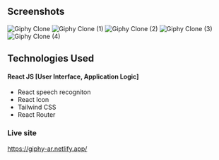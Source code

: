 ## Screenshots
![Giphy Clone](https://github.com/adityarawat4/Giphy-clone/assets/99741576/1b4148e3-7ba4-4333-b136-1da3d02412ca)
![Giphy Clone (1)](https://github.com/adityarawat4/Giphy-clone/assets/99741576/2cc34bfc-1810-4191-b7a1-494124639a8e)
![Giphy Clone (2)](https://github.com/adityarawat4/Giphy-clone/assets/99741576/f67d73f8-7a61-4308-93f3-4935468888a6)
![Giphy Clone (3)](https://github.com/adityarawat4/Giphy-clone/assets/99741576/e2e6b9bd-266a-4a2c-931d-6a49686ffa3b)
![Giphy Clone (4)](https://github.com/adityarawat4/Giphy-clone/assets/99741576/caa5719c-7ec5-4a25-8643-df3c9c609371)

## Technologies Used

#### React JS [User Interface, Application Logic]
- React speech recogniton
- React Icon
- Tailwind CSS
- React Router

### Live site
https://giphy-ar.netlify.app/
